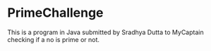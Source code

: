# PrimeChallenge
This is a program in Java submitted  by Sradhya Dutta to MyCaptain checking if a no is prime or not.
